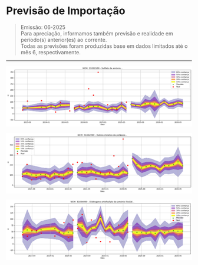 # Previsão de Importação

> Emissão: 06-2025  
> Para apreciação, informamos também previsão e realidade em período(s) anterior(es) ao corrente.  
> Todas as previsões foram produzidas base em dados limitados até o mês 6, respectivamente.  

---


![Gráfico de Previsão](31022100.png)

![Gráfico de Previsão](31042090.png)

![Gráfico de Previsão](31054000.png)